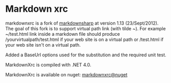 Markdown xrc
====================

markdownxrc is a fork of [markdownsharp][] at version 1.13 (23/Sept/2012).
The goal of this fork is to support virtual path link (with tilde ~).
For example ~/test.html link inside a markdown file should produce 
/yourvirtualpath/test.html if your web site is on a virtual path or 
/test.html if your web site isn't on a virtual path.

Added a BaseUrl options used for the substitution and the required unit test.

MarkdownXrc is compiled with .NET 4.0.

MarkdownXrc is available on nuget: [markdownxrc@nuget][]

[markdownxrc@nuget]: https://nuget.org/packages/MarkdownXrc
[markdownsharp]: http://code.google.com/p/markdownsharp/